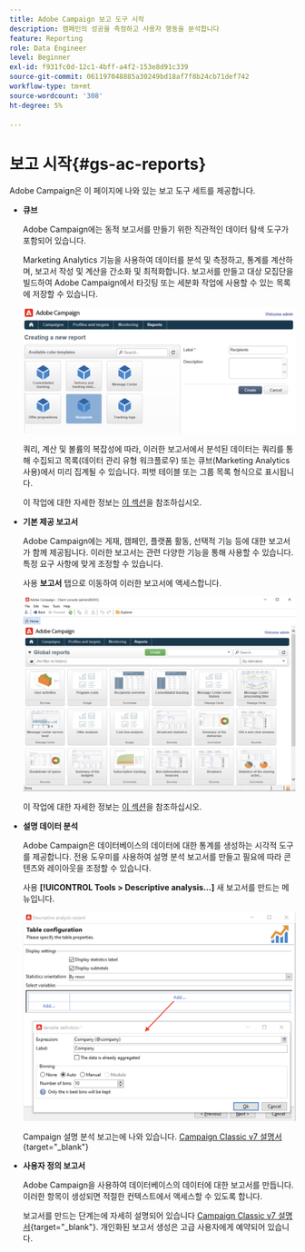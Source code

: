 ```yaml
---
title: Adobe Campaign 보고 도구 시작
description: 캠페인의 성공을 측정하고 사용자 행동을 분석합니다
feature: Reporting
role: Data Engineer
level: Beginner
exl-id: f931fc0d-12c1-4bff-a4f2-153e8d91c339
source-git-commit: 061197048885a30249bd18af7f8b24cb71def742
workflow-type: tm+mt
source-wordcount: '308'
ht-degree: 5%

---
```


# 보고 시작{#gs-ac-reports}

Adobe Campaign은 이 페이지에 나와 있는 보고 도구 세트를 제공합니다.

* **큐브**

  Adobe Campaign에는 동적 보고서를 만들기 위한 직관적인 데이터 탐색 도구가 포함되어 있습니다.

  Marketing Analytics 기능을 사용하여 데이터를 분석 및 측정하고, 통계를 계산하며, 보고서 작성 및 계산을 간소화 및 최적화합니다. 보고서를 만들고 대상 모집단을 빌드하여 Adobe Campaign에서 타깃팅 또는 세분화 작업에 사용할 수 있는 목록에 저장할 수 있습니다.

  ![](assets/create-a-report.png)

  쿼리, 계산 및 볼륨의 복잡성에 따라, 이러한 보고서에서 분석된 데이터는 쿼리를 통해 수집되고 목록(데이터 관리 유형 워크플로우) 또는 큐브(Marketing Analytics 사용)에서 미리 집계될 수 있습니다. 피벗 테이블 또는 그룹 목록 형식으로 표시됩니다.

  이 작업에 대한 자세한 정보는 [이 섹션](gs-cubes.md)을 참조하십시오.

* **기본 제공 보고서**

  Adobe Campaign에는 게재, 캠페인, 플랫폼 활동, 선택적 기능 등에 대한 보고서가 함께 제공됩니다. 이러한 보고서는 관련 다양한 기능을 통해 사용할 수 있습니다. 특정 요구 사항에 맞게 조정할 수 있습니다.

  사용 **보고서** 탭으로 이동하여 이러한 보고서에 액세스합니다.

  ![](assets/built-in-reports.png)

  이 작업에 대한 자세한 정보는 [이 섹션](built-in-reports.md)을 참조하십시오.

* **설명 데이터 분석**

  Adobe Campaign은 데이터베이스의 데이터에 대한 통계를 생성하는 시각적 도구를 제공합니다. 전용 도우미를 사용하여 설명 분석 보고서를 만들고 필요에 따라 콘텐츠와 레이아웃을 조정할 수 있습니다.

  사용 **[!UICONTROL Tools > Descriptive analysis...]** 새 보고서를 만드는 메뉴입니다.

  ![](assets/desc-analysis-report.png)

  Campaign 설명 분석 보고는에 나와 있습니다. [Campaign Classic v7 설명서](https://experienceleague.adobe.com/docs/campaign-classic/using/reporting/analyzing-populations/about-descriptive-analysis.html?lang=ko){target="_blank"}

* **사용자 정의 보고서**

  Adobe Campaign을 사용하여 데이터베이스의 데이터에 대한 보고서를 만듭니다. 이러한 항목이 생성되면 적절한 컨텍스트에서 액세스할 수 있도록 합니다.

  보고서를 만드는 단계는에 자세히 설명되어 있습니다 [Campaign Classic v7 설명서](https://experienceleague.adobe.com/docs/campaign-classic/using/reporting/creating-new-reports/about-reports-creation-in-campaign.html){target="_blank"}. 개인화된 보고서 생성은 고급 사용자에게 예약되어 있습니다.
